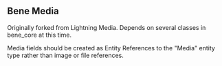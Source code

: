 ## Bene Media

Originally forked from Lightning Media. Depends on several classes in bene_core
at this time.

Media fields should be created as Entity References to the "Media" entity type 
rather than image or file references.
